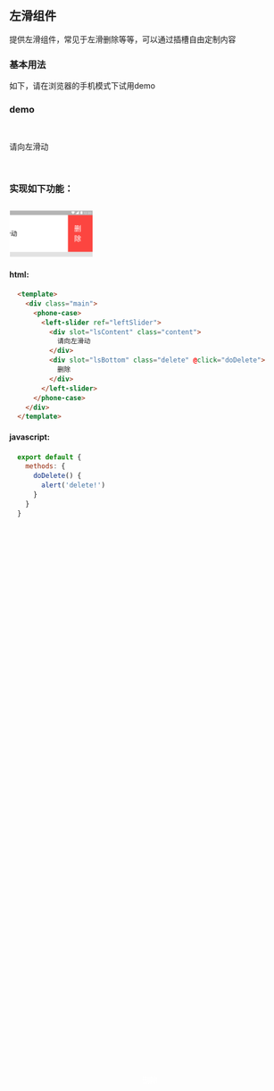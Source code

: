 <style scoped>
  .content{
    font-size: 14px;
    padding: 30px 0;
  }
  .delete{
    position: absolute;
    top: 50%;
    left: 50%;
    transform: translate(-50%, -50%);
    color: #fff;
  }
  .img{
    width: 150px;
    padding-top: 10px;
  }
</style>

## 左滑组件

提供左滑组件，常见于左滑删除等等，可以通过插槽自由定制内容

### 基本用法

如下，请在浏览器的手机模式下试用demo

### demo

<div class="main">
  <phone-case>
    <left-slider ref="leftSlider">
      <div slot="lsContent" class="content">
        请向左滑动
      </div>
      <div slot="lsBottom" class="delete" @click="doDelete">
        删除
      </div>
    </left-slider>
  </phone-case>
  <h3>实现如下功能：</h3>
  <img src="/site/assetes/leftSlider.png" class="img" />
</div>

#### html:
```html
  <template>
    <div class="main">
      <phone-case>
        <left-slider ref="leftSlider">
          <div slot="lsContent" class="content">
            请向左滑动
          </div>
          <div slot="lsBottom" class="delete" @click="doDelete">
            删除
          </div>
        </left-slider>
      </phone-case>
    </div>
  </template>
```
#### javascript:
```js
  export default {
    methods: {
      doDelete() {
        alert('delete!')
      }
    }
  }
```
<script>
  export default {
    methods: {
      doDelete() {
        alert('delete!')
      }
    }
  }
</script>
